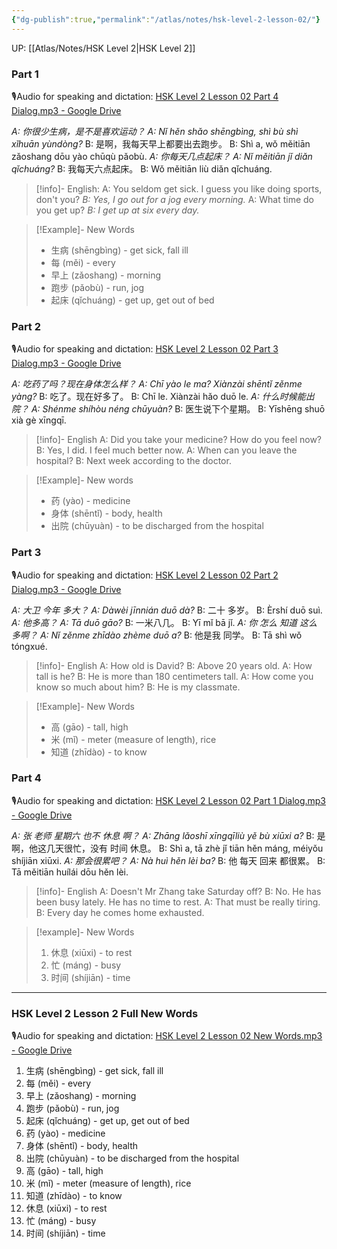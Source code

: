 ```yaml
---
{"dg-publish":true,"permalink":"/atlas/notes/hsk-level-2-lesson-02/"}
---
```


UP: [[Atlas/Notes/HSK Level 2\|HSK Level 2]]

### Part 1
🎙️Audio for speaking and dictation: [HSK Level 2 Lesson 02 Part 4 Dialog.mp3 - Google Drive](https://drive.google.com/file/d/1xhFxvCv3RkTPdxY9buDQ8tA0N5mywINT/view?usp=drive_link)

*A: 你很少生病，是不是喜欢运动？*
*A: Nǐ hěn shǎo shēngbìng, shì bù shì xǐhuān yùndòng?* 
B: 是啊，我每天早上都要出去跑步。
B: Shì a, wǒ měitiān zǎoshang dōu yào chūqù pǎobù. 
*A: 你每天几点起床？*
*A: Nǐ měitiān jǐ diǎn qǐchuáng?* 
B: 我每天六点起床。
B: Wǒ měitiān liù diǎn qǐchuáng.


> [!info]- English:
A: You seldom get sick. I guess you like doing sports, don't you?
*B: Yes, I go out for a jog every morning.*
A: What time do you get up?
*B: I get up at six every day.*

> [!Example]- New Words
> - 生病 (shēngbìng) - get sick, fall ill
> - 每 (měi) - every
> - 早上 (zǎoshang) - morning
> - 跑步 (pǎobù) - run, jog
> - 起床 (qǐchuáng) - get up, get out of bed

### Part 2
🎙️Audio for speaking and dictation: [HSK Level 2 Lesson 02 Part 3 Dialog.mp3 - Google Drive](https://drive.google.com/file/d/1dZ4QBmoYM_c_CNtpKllAL54mfxiWwzzl/view?usp=drive_link)

*A: 吃药了吗？现在身体怎么样？*
*A: Chī yào le ma? Xiànzài shēntǐ zěnme yàng?* 
B: 吃了。现在好多了。
B: Chī le. Xiànzài hǎo duō le. 
*A: 什么时候能出院？*
*A: Shénme shíhòu néng chūyuàn?* 
B: 医生说下个星期。
B: Yīshēng shuō xià gè xīngqī.


> [!info]- English
A: Did you take your medicine? How do you feel now?
B: Yes, I did. I feel much better now.
A: When can you leave the hospital?
B: Next week according to the doctor.

> [!Example]- New words
> - 药 (yào) - medicine
> - 身体 (shēntǐ) - body, health
> - 出院 (chūyuàn) - to be discharged from the hospital

### Part 3
🎙️Audio for speaking and dictation: [HSK Level 2 Lesson 02 Part 2 Dialog.mp3 - Google Drive](https://drive.google.com/file/d/1TjL2rChLBjfoev7MD2BLHzLo_IXHRTUF/view?usp=drive_link)

*A: 大卫  今年  多大？*
*A: Dàwèi jīnnián duō dà?* 
B: 二十  多岁。
B: Èrshí duō suì. 
*A: 他多高？*
*A: Tā duō gāo?* 
B: 一米八几。
B: Yī mǐ bā jǐ. 
*A: 你  怎么  知道  这么  多啊？*
*A: Nǐ zěnme zhīdào zhème duō a?* 
B: 他是我  同学。
B: Tā shì wǒ tóngxué.


> [!info]- English
A: How old is David?
B: Above 20 years old.
A: How tall is he?
B: He is more than 180 centimeters tall.
A: How come you know so much about him?
B: He is my classmate.

> [!Example]- New Words
> - 高 (gāo) - tall, high
> - 米 (mǐ) - meter (measure of length), rice
> - 知道 (zhīdào) - to know


### Part 4
🎙️Audio for speaking and dictation: [HSK Level 2 Lesson 02 Part 1 Dialog.mp3 - Google Drive](https://drive.google.com/file/d/1YE-f2J_tnAz9kvPgICsmG3Mb4_X1dsvC/view?usp=drive_link)

*A: 张  老师  星期六  也不  休息 啊？*
*A: Zhāng lǎoshī xīngqīliù yě bù xiūxi a?* 
B: 是啊，他这几天很忙，没有  时间  休息。
B: Shì a, tā zhè jǐ tiān hěn máng, méiyǒu shíjiān xiūxi. 
*A: 那会很累吧？*
*A: Nà huì hěn lèi ba?* 
B: 他  每天  回来  都很累。
B: Tā měitiān huílái dōu hěn lèi.


> [!info]- English
A: Doesn't Mr Zhang take Saturday off?
B: No. He has been busy lately. He has no time to rest.
A: That must be really tiring.
B: Every day he comes home exhausted.

> [!example]- New Words
> 1. 休息 (xiūxi) - to rest
> 2. 忙 (máng) - busy
> 3. 时间 (shíjiān) - time


---

### HSK Level 2 Lesson 2 Full New Words
🎙️Audio for speaking and dictation: [HSK Level 2 Lesson 02 New Words.mp3 - Google Drive](https://drive.google.com/file/d/19FKq5hP2R-0NFi0Cyo6Iqvrg7plxv4Vc/view?usp=drive_link)

1. 生病 (shēngbìng) - get sick, fall ill
2. 每 (měi) - every
3. 早上 (zǎoshang) - morning
4. 跑步 (pǎobù) - run, jog
5. 起床 (qǐchuáng) - get up, get out of bed
6. 药 (yào) - medicine
7. 身体 (shēntǐ) - body, health
8. 出院 (chūyuàn) - to be discharged from the hospital
9. 高 (gāo) - tall, high 
10. 米 (mǐ) - meter (measure of length), rice
11. 知道 (zhīdào) - to know
12. 休息 (xiūxi) - to rest
13. 忙 (máng) - busy
14. 时间 (shíjiān) - time